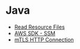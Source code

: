 # Java

* [Read Resource Files](read_resource_files.md)
* [AWS SDK - SSM](aws-sdk-ssm.md)
* [mTLS HTTP Connection](mtls-http-connection) 
